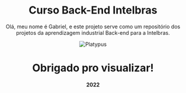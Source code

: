 <div align="center">
  <h1>Curso Back-End Intelbras</h1>
  <p>Olá, meu nome é Gabriel, e este projeto serve como um repositório dos projetos da aprendizagem industrial Back-end para a Intelbras.</p>
  <img src=https://preview.redd.it/b2k7ffhsu9i41.jpg?auto=webp&s=dd6a31b293c04d6e4c49ba7fc18dbf4e79b2e67b alt="Platypus">
  <h1>Obrigado pro visualizar!</h1>
  <h4>2022</h4>
</div>
